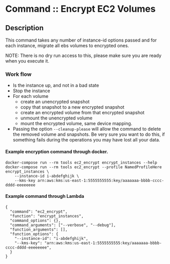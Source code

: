 Command :: Encrypt EC2 Volumes
==============================

Description 
-----------
This command takes any number of instance-id options passed and for each instance, migrate all ebs volumes to encrypted ones.

NOTE: There is no dry run access to this, please make sure you are ready when you execute it. 

### Work flow 
- Is the instance up, and not in a bad state
- Stop the instance
- For each volume
    - create an unencrypted snapshot
    - copy that snapshot to a new encrypted snapshot
    - create an encrypted volume from that encrypted snapshot
    - unmount the unencrypted volume
    - mount the encrypted volume, same device mapping.
- Passing the option `--cleanup-please` will allow the command to delete the removed volume and snapshots. Be very sure you want to do this, if something fails during the operations you may have lost all your data.

#### Example encryption command through docker.
```
docker-compose run --rm tools ec2_encrypt encrypt_instances --help
docker-compose run --rm tools ec2_encrypt --profile NamedProfileHere encrypt_instances \
    --instance-id i-abdefghijk \
    --kms-key arn:aws:kms:us-east-1:5555555555:key/aaaaaaa-bbbb-cccc-dddd-eeeeeeee
```

#### Example command through Lambda 
```
{
  "command": "ec2_encrypt",
  "function": "encrypt_instances",
  "command_options": {},
  "command_arguments": ["--verbose", "--debug"],
  "function_arguments": [],
  "function_options": {
    "--instance-id": "i-abdefghijk",
    "--kms-key": "arn:aws:kms:us-east-1:5555555555:key/aaaaaaa-bbbb-cccc-dddd-eeeeeeee",
  }
}
```